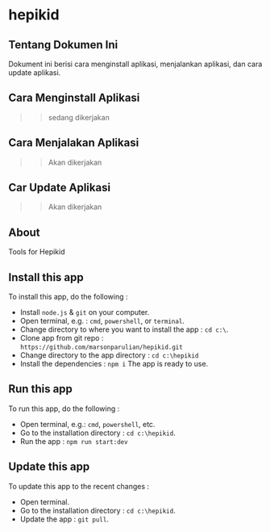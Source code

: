# hepikid

## Tentang Dokumen Ini

Dokument ini berisi cara menginstall aplikasi, menjalankan aplikasi, dan cara update aplikasi.

## Cara Menginstall Aplikasi
>> sedang dikerjakan

## Cara Menjalakan Aplikasi
>> Akan dikerjakan

## Car Update Aplikasi
>> Akan dikerjakan

## About

Tools for Hepikid




## Install this app
To install this app, do the following :
- Install `node.js` & `git` on your computer.
- Open terminal, e.g. : `cmd`, `powershell`, or `terminal`.
- Change directory to where you want to install the app : `cd c:\`.
- Clone app from git repo : `https://github.com/marsonparulian/hepikid.git`
- Change directory to the app directory : `cd c:\hepikid`
- Install the dependencies : `npm i`
The app is ready to use.

## Run this app
To run this app, do the following : 
- Open terminal, e.g.: `cmd`, `powershell`, etc.
- Go to the installation directory : `cd c:\hepikid`.
- Run the app : `npm run start:dev`

## Update this app
To update this app to the recent changes :
- Open terminal.
- Go to the installation directory : `cd c:\hepikid`.
- Update the app : `git pull`.
